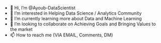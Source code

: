 - 👋 Hi, I’m @Ayoub-DataScientist
- 👀 I’m interested in Helping Data Science / Analytics Community
- 🌱 I’m currently learning more about Data and Machine Learning
- 💞️ I’m looking to collaborate on Achieving Goals and Bringing Values to the market
- 📫 How to reach me {VIA EMAIL, Comments, DM}

<!---
Ayoub-DataScientist/Ayoub-DataScientist is a ✨ special ✨ repository because its `README.md` (this file) appears on your GitHub profile.
You can click the Preview link to take a look at your changes.
--->
